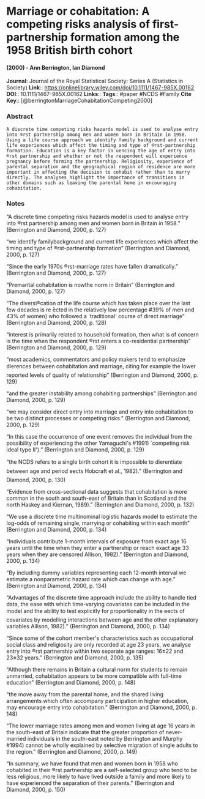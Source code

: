 # Marriage or cohabitation: A competing risks analysis of first-partnership formation among the 1958 British birth cohort
#### (2000) - Ann Berrington, Ian Diamond
**Journal**: Journal of the Royal Statistical Society: Series A (Statistics in Society)
**Link**:: https://onlinelibrary.wiley.com/doi/10.1111/1467-985X.00162
**DOI**:: 10.1111/1467-985X.00162
**Links**:: 
**Tags**:: #paper #NCDS #Family 
**Cite Key**:: [@berringtonMarriageCohabitationCompeting2000]

### Abstract

```
A discrete time competing risks hazards model is used to analyse entry into ®rst partnership among men and women born in Britain in 1958. Using a life course approach we identify family background and current life experiences which affect the timing and type of ®rst-partnership formation. Education is a key factor in¯uencing the age of entry into ®rst partnership and whether or not the respondent will experience pregnancy before forming the partnership. Religiosity, experience of parental separation and the geographical region of residence are more important in affecting the decision to cohabit rather than to marry directly. The analyses highlight the importance of transitions in other domains such as leaving the parental home in encouraging cohabitation.
```

### Notes

“A discrete time competing risks hazards model is used to analyse entry into ®rst partnership among men and women born in Britain in 1958.” (Berrington and Diamond, 2000, p. 127)

“we identify familybackground and current life experiences which affect the timing and type of ®rst-partnership formation” (Berrington and Diamond, 2000, p. 127)

“Since the early 1970s ®rst-marriage rates have fallen dramatically.” (Berrington and Diamond, 2000, p. 127)

“Premarital cohabitation is nowthe norm in Britain” (Berrington and Diamond, 2000, p. 127)

“The diversi®cation of the life course which has taken place over the last few decades is re ̄ected in the relatively low percentage #39% of men and 43% of women) who followed a `traditional' course of direct marriage” (Berrington and Diamond, 2000, p. 128)

“interest is primarily related to household formation, then what is of concern is the time when the respondent ®rst enters a co-residential partnership” (Berrington and Diamond, 2000, p. 129)

“most academics, commentators and policy makers tend to emphasize dierences between cohabitation and marriage, citing for example the lower reported levels of quality of relationship” (Berrington and Diamond, 2000, p. 129)

“and the greater instability among cohabiting partnerships” (Berrington and Diamond, 2000, p. 129)

“we may consider direct entry into marriage and entry into cohabitation to be two distinct processes or competing risks.” (Berrington and Diamond, 2000, p. 129)

“In this case the occurrence of one event removes the individual from the possibility of experiencing the other Yamaguchi's #1991) `competing risk ideal type II').” (Berrington and Diamond, 2000, p. 129)

“the NCDS refers to a single birth cohort it is impossible to dierentiate between age and period eects Hobcraft et al., 1982).” (Berrington and Diamond, 2000, p. 130)

“Evidence from cross-sectional data suggests that cohabitation is more common in the south and south-east of Britain than in Scotland and the north Haskey and Kiernan, 1989).” (Berrington and Diamond, 2000, p. 132)

“We use a discrete time multinominal logistic hazards model to estimate the log-odds of remaining single, marrying or cohabiting within each month” (Berrington and Diamond, 2000, p. 134)

“Individuals contribute 1-month intervals of exposure from exact age 16 years until the time when they enter a partnership or reach exact age 33 years when they are censored Allison, 1982).” (Berrington and Diamond, 2000, p. 134)

“By including dummy variables representing each 12-month interval we estimate a nonparametric hazard rate which can change with age.” (Berrington and Diamond, 2000, p. 134)

“Advantages of the discrete time approach include the ability to handle tied data, the ease with which time-varying covariates can be included in the model and the ability to test explicitly for proportionality in the eects of covariates by modelling interactions between age and the other explanatory variables Allison, 1982).” (Berrington and Diamond, 2000, p. 134)

“Since some of the cohort member's characteristics such as occupational social class and religiosity are only recorded at age 23 years, we analyse entry into ®rst partnership within two separate age ranges: 16±22 and 23±32 years.” (Berrington and Diamond, 2000, p. 135)

“Although there remains in Britain a cultural norm for students to remain unmarried, cohabitation appears to be more compatible with full-time education” (Berrington and Diamond, 2000, p. 148)

“the move away from the parental home, and the shared living arrangements which often accompany participation in higher education, may encourage entry into cohabitation.” (Berrington and Diamond, 2000, p. 148)

“The lower marriage rates among men and women living at age 16 years in the south-east of Britain indicate that the greater proportion of never-married individuals in the south-east noted by Berrington and Murphy #1994) cannot be wholly explained by selective migration of single adults to the region.” (Berrington and Diamond, 2000, p. 149)

“In summary, we have found that men and women born in 1958 who cohabited in their ®rst partnership are a self-selected group who tend to be less religious, more likely to have lived outside a family and more likely to have experienced the separation of their parents.” (Berrington and Diamond, 2000, p. 150)